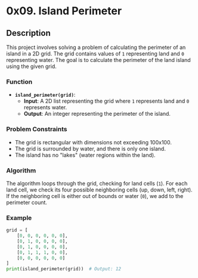 # 0x09. Island Perimeter

## Description
This project involves solving a problem of calculating the perimeter of an island in a 2D grid. The grid contains values of `1` representing land and `0` representing water. The goal is to calculate the perimeter of the land island using the given grid.

### Function
- **`island_perimeter(grid)`**: 
  - **Input**: A 2D list representing the grid where `1` represents land and `0` represents water.
  - **Output**: An integer representing the perimeter of the island.
  
### Problem Constraints
- The grid is rectangular with dimensions not exceeding 100x100.
- The grid is surrounded by water, and there is only one island.
- The island has no "lakes" (water regions within the land).

### Algorithm
The algorithm loops through the grid, checking for land cells (`1`). For each land cell, we check its four possible neighboring cells (up, down, left, right). If the neighboring cell is either out of bounds or water (`0`), we add to the perimeter count.

### Example
```python
grid = [
    [0, 0, 0, 0, 0, 0],
    [0, 1, 0, 0, 0, 0],
    [0, 1, 0, 0, 0, 0],
    [0, 1, 1, 1, 0, 0],
    [0, 0, 0, 0, 0, 0]
]
print(island_perimeter(grid))  # Output: 12

